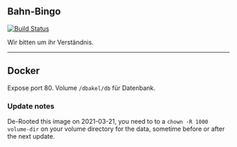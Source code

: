 Bahn-Bingo
----------

[![Build Status](https://drone.niduroki.net/api/badges/niduroki/bahn-bingo/status.svg)](https://drone.niduroki.net/niduroki/bahn-bingo)

Wir bitten um ihr Verständnis.

-----------

## Docker

Expose port 80.
Volume `/dbakel/db` für Datenbank.

### Update notes

De-Rooted this image on 2021-03-21, you need to to a `chown -R 1000 volume-dir` on your volume directory for the data, sometime before or after the next update.
